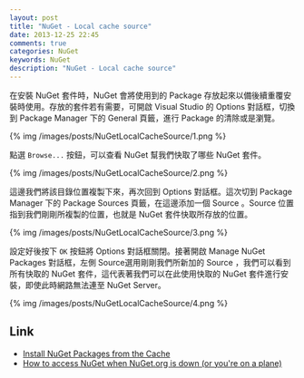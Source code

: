 ```yaml
---
layout: post
title: "NuGet - Local cache source"
date: 2013-12-25 22:45
comments: true
categories: NuGet
keywords: NuGet
description: "NuGet - Local cache source"
---
```


在安裝 NuGet 套件時，NuGet 會將使用到的 Package 存放起來以備後續重覆安裝時使用。存放的套件若有需要，可開啟 Visual Studio 的 Options 對話框，切換到 Package Manager 下的 General 頁籤，進行 Package 的清除或是瀏覽。  

<!--More-->

{% img /images/posts/NuGetLocalCacheSource/1.png %}


點選 `Browse...` 按鈕，可以查看 NuGet 幫我們快取了哪些 NuGet 套件。  

{% img /images/posts/NuGetLocalCacheSource/2.png %}


這邊我們將該目錄位置複製下來，再次回到 Options 對話框。這次切到 Package Manager 下的 Package Sources 頁籤，在這邊添加一個 Source 。Source 位置指到我們剛剛所複製的位置，也就是 NuGet 套件快取所存放的位置。  

{% img /images/posts/NuGetLocalCacheSource/3.png %}


設定好後按下 `OK` 按鈕將 Options 對話框關閉。接著開啟 Manage NuGet Packages 對話框，左側 Source選用剛剛我們所新加的 Source ，我們可以看到所有快取的 NuGet 套件，這代表著我們可以在此使用快取的 NuGet 套件進行安裝，即使此時網路無法連至 NuGet Server。  

{% img /images/posts/NuGetLocalCacheSource/4.png %}


Link
----
* [Install NuGet Packages from the Cache](http://ihadthisideaonce.com/2012/03/09/install-nuget-packages-from-the-cache/)
* [How to access NuGet when NuGet.org is down (or you're on a plane)](http://www.hanselman.com/blog/HowToAccessNuGetWhenNuGetorgIsDownOrYoureOnAPlane.aspx)
